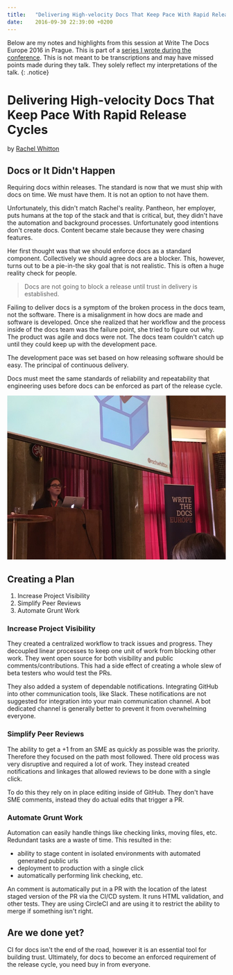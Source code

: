 ```yaml
---
title:   "Delivering High-velocity Docs That Keep Pace With Rapid Release Cycles"
date:    2016-09-30 22:39:00 +0200
---
```


Below are my notes and highlights from this session at Write The Docs
Europe 2016 in Prague.  This is part of a [series I wrote during the
conference](/technology/2016/09/20/wtd.html).  This is not meant to be
transcriptions and may have missed points made during they talk.
They solely reflect my interpretations of the talk.
{: .notice}

# Delivering High-velocity Docs That Keep Pace With Rapid Release Cycles

by [Rachel Whitton](https://twitter.com/rachwitton)

## Docs or It Didn't Happen

Requiring docs within releases.  The standard is now that we must ship
with docs on time.  We must have them.  It is not an option to not
have them.

Unfortunately, this didn't match Rachel's reality.  Pantheon, her
employer, puts humans at the top of the stack and that is critical, but,
they didn't have the automation and background processes.  Unfortunately
good intentions don't create docs.  Content became stale because they
were chasing features.

Her first thought was that we should enforce docs as a standard component.
Collectively we should agree docs are a blocker.  This, however, turns
out to be a pie-in-the sky goal that is not realistic.  This is often
a huge reality check for people.

> Docs are not going to block a release until trust in delivery is
established.

Failing to deliver docs is a symptom of the broken process in the docs
team, not the software.  There is a misalignment in how docs are made
and software is developed.  Once she realized that her workflow and
the process inside of the docs team was the failure point, she tried to
figure out why.  The product was agile and docs were not.  The docs team
couldn't catch up until they could keep up with the development pace.

The development pace was set based on how releasing software should be
easy.  The principal of continuous delivery.

Docs must meet the same standards of reliability and repeatability
that engineering uses before docs can be enforced as part of the release
cycle.

![](/img/2016/WTD/Rachel.jpg)

## Creating a Plan

1. Increase Project Visibility
2. Simplify Peer Reviews
3. Automate Grunt Work

### Increase Project Visibility

They created a centralized workflow to track issues and progress.
They decoupled linear processes to keep one unit of work from blocking
other work.  They went open source for both visibility and public
comments/contributions.  This had a side effect of creating a whole slew
of beta testers who would test the PRs.

They also added a system of dependable notifications.  Integrating GitHub
into other communication tools, like Slack.  These notifications are
not suggested for integration into your main communication channel.
A bot dedicated channel is generally better to prevent it from
overwhelming everyone.

### Simplify Peer Reviews

The ability to get a +1 from an SME as quickly as possible was the
priority.  Therefore they focused on the path most followed.  There old
process was very disruptive and required a lot of work.  They instead
created notifications and linkages that allowed reviews to be done with
a single click.

To do this they rely on in place editing inside of GitHub.  They don't
have SME comments, instead they do actual edits that trigger a PR.

### Automate Grunt Work

Automation can easily handle things like checking links, moving files,
etc.  Redundant tasks are a waste of time. This resulted in the:

* ability to stage content in isolated environments with automated
   generated public urls
* deployment to production with a single click
* automatically performing link checking, etc.

An comment is automatically put in a PR with the location of the latest
staged version of the PR via the CI/CD system.  It runs HTML validation,
and other tests.  They are using CircleCI and are using it to restrict
the ability to merge if something isn't right.

## Are we done yet?

CI for docs isn't the end of the road, however it is an essential tool for
building trust.  Ultimately, for docs to become an enforced requirement
of the release cycle, you need buy in from everyone.
